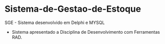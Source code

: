 # Sistema-de-Gestao-de-Estoque
SGE - Sistema desenvolvido em Delphi e MYSQL

 

* Sistema apresentado a Disciplina de Desenvolvimento com Ferramentas RAD.
